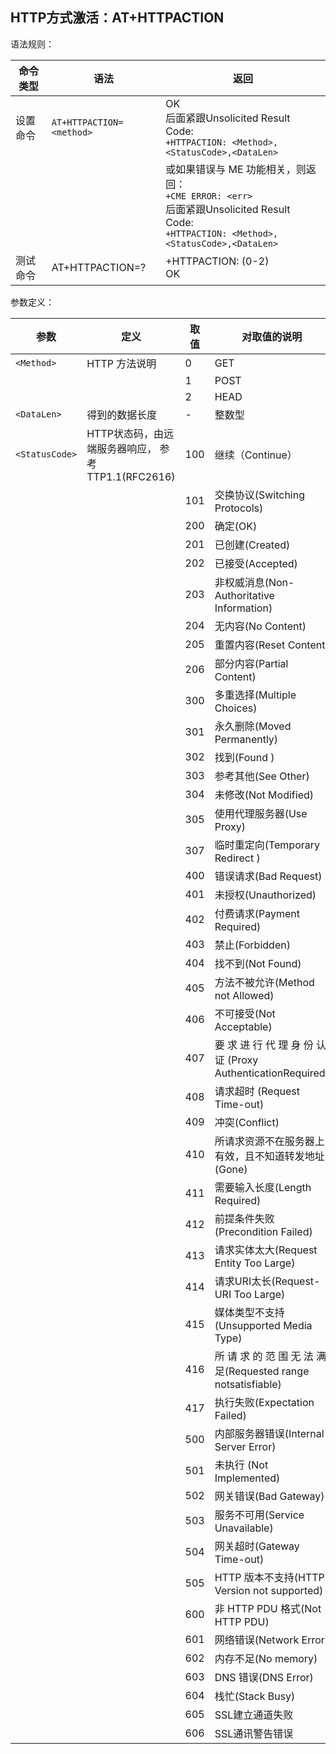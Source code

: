 ## HTTP方式激活：AT+HTTPACTION

语法规则：

| 命令类型 | 语法                     | 返回                                                         |
| -------- | ------------------------ | ------------------------------------------------------------ |
| 设置命令 | `AT+HTTPACTION=<method>` | OK<br>后面紧跟Unsolicited Result Code:<br>`+HTTPACTION: <Method>,<StatusCode>,<DataLen>` |
|          |                          | 或如果错误与 ME 功能相关，则返回：<br>`+CME ERROR: <err>`<br>后面紧跟Unsolicited Result Code:<br>`+HTTPACTION: <Method>,<StatusCode>,<DataLen>` |
| 测试命令 | AT+HTTPACTION=?          | +HTTPACTION: (0-2) <br>OK                                    |

 

参数定义：

| 参数           | 定义                                               | 取值 | 对取值的说明                                                 |
| -------------- | -------------------------------------------------- | ---- | ------------------------------------------------------------ |
| `<Method>`     | HTTP 方法说明                                      | 0    | GET                                                          |
|                |                                                    | 1    | POST                                                         |
|                |                                                    | 2    | HEAD                                                         |
| `<DataLen>`    | 得到的数据长度                                     | -    | 整数型                                                       |
| `<StatusCode>` | HTTP状态码，由远端服务器响应， 参考TTP1.1(RFC2616) | 100  | 继续（Continue）                                             |
|                |                                                    | 101  | 交换协议(Switching Protocols)                                |
|                |                                                    | 200  | 确定(OK)                                                     |
|                |                                                    | 201  | 已创建(Created)                                              |
|                |                                                    | 202  | 已接受(Accepted)                                             |
|                |                                                    | 203  | 非权威消息(Non-Authoritative Information)                    |
|                |                                                    | 204  | 无内容(No Content)                                           |
|                |                                                    | 205  | 重置内容(Reset Content)                                      |
|                |                                                    | 206  | 部分内容(Partial Content)                                    |
|                |                                                    | 300  | 多重选择(Multiple Choices)                                   |
|                |                                                    | 301  | 永久删除(Moved Permanently)                                  |
|                |                                                    | 302  | 找到(Found )                                                 |
|                |                                                    | 303  | 参考其他(See Other)                                          |
|                |                                                    | 304  | 未修改(Not Modified)                                         |
|                |                                                    | 305  | 使用代理服务器(Use Proxy)                                    |
|                |                                                    | 307  | 临时重定向(Temporary Redirect )                              |
|                |                                                    | 400  | 错误请求(Bad Request)                                        |
|                |                                                    | 401  | 未授权(Unauthorized)                                         |
|                |                                                    | 402  | 付费请求(Payment Required)                                   |
|                |                                                    | 403  | 禁止(Forbidden)                                              |
|                |                                                    | 404  | 找不到(Not Found)                                            |
|                |                                                    | 405  | 方法不被允许(Method not Allowed)                             |
|                |                                                    | 406  | 不可接受(Not Acceptable)                                     |
|                |                                                    | 407  | 要 求 进 行 代 理 身 份 认 证 (Proxy AuthenticationRequired) |
|                |                                                    | 408  | 请求超时 (Request Time-out)                                  |
|                |                                                    | 409  | 冲突(Conflict)                                               |
|                |                                                    | 410  | 所请求资源不在服务器上有效，且不知道转发地址(Gone)           |
|                |                                                    | 411  | 需要输入长度(Length Required)                                |
|                |                                                    | 412  | 前提条件失败 (Precondition Failed)                           |
|                |                                                    | 413  | 请求实体太大(Request Entity Too Large)                       |
|                |                                                    | 414  | 请求URI太长(Request-URI Too Large)                           |
|                |                                                    | 415  | 媒体类型不支持(Unsupported Media Type)                       |
|                |                                                    | 416  | 所 请 求 的 范 围 无 法 满 足(Requested range notsatisfiable) |
|                |                                                    | 417  | 执行失败(Expectation Failed)                                 |
|                |                                                    | 500  | 内部服务器错误(Internal Server Error)                        |
|                |                                                    | 501  | 未执行 (Not Implemented)                                     |
|                |                                                    | 502  | 网关错误(Bad Gateway)                                        |
|                |                                                    | 503  | 服务不可用(Service Unavailable)                              |
|                |                                                    | 504  | 网关超时(Gateway Time-out)                                   |
|                |                                                    | 505  | HTTP 版本不支持(HTTP Version not supported)                  |
|                |                                                    | 600  | 非 HTTP PDU 格式(Not HTTP PDU)                               |
|                |                                                    | 601  | 网络错误(Network Error)                                      |
|                |                                                    | 602  | 内存不足(No memory)                                          |
|                |                                                    | 603  | DNS 错误(DNS Error)                                          |
|                |                                                    | 604  | 栈忙(Stack Busy)                                             |
|                |                                                    | 605  | SSL建立通道失败                                              |
|                |                                                    | 606  | SSL通讯警告错误                                              |
